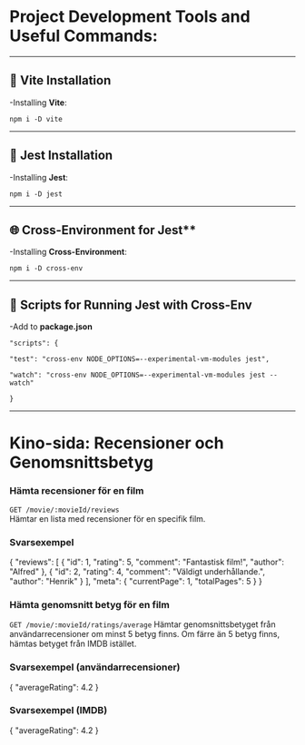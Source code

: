 # Project Development Tools and Useful Commands:

---

## 🚀 Vite Installation

-Installing **Vite**:

`npm i -D vite`

---

## 🧪 Jest Installation

-Installing **Jest**:

`npm i -D jest`

---

## 🌐 Cross-Environment for Jest\*\*

-Installing **Cross-Environment**:

`npm i -D cross-env`

---

## 📜 Scripts for Running Jest with Cross-Env

-Add to **package.json**

`"scripts": {`

`"test": "cross-env NODE_OPTIONS=--experimental-vm-modules jest",`

`"watch": "cross-env NODE_OPTIONS=--experimental-vm-modules jest --watch"`

`}`

---

# Kino-sida: Recensioner och Genomsnittsbetyg

### Hämta recensioner för en film

`GET /movie/:movieId/reviews`  
Hämtar en lista med recensioner för en specifik film.

### Svarsexempel

{
"reviews": [
{
"id": 1,
"rating": 5,
"comment": "Fantastisk film!",
"author": "Alfred"
},
{
"id": 2,
"rating": 4,
"comment": "Väldigt underhållande.",
"author": "Henrik"
}
],
"meta": {
"currentPage": 1,
"totalPages": 5
}
}

### Hämta genomsnitt betyg för en film

`GET /movie/:movieId/ratings/average`
Hämtar genomsnittsbetyget från användarrecensioner om minst 5 betyg finns.
Om färre än 5 betyg finns, hämtas betyget från IMDB istället.

### Svarsexempel (användarrecensioner)

{
"averageRating": 4.2
}

### Svarsexempel (IMDB)

{
"averageRating": 4.2
}
